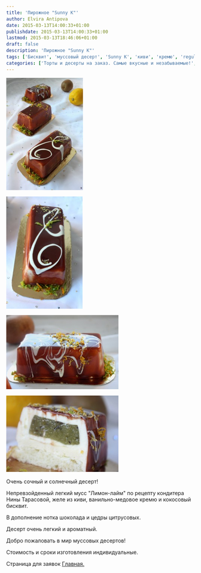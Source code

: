 ```yaml
---
title: 'Пирожное "Sunny K"'
author: Elvira Antipova
date: 2015-03-13T14:00:33+01:00
publishdate: 2015-03-13T14:00:33+01:00
lastmod: 2015-03-13T18:46:06+01:00
draft: false
description: 'Пирожное "Sunny K"'
tags: ['Бисквит', 'муссовый десерт', 'Sunny K', 'киви', 'кремю', 'regular']
categories: ['Торты и десерты на заказ. Самые вкусные и незабываемые!', 'Basic posts']
---
```



[![IMG_3456 1](IMG_3456-1-205x300.jpg)](IMG_3456-1.jpg)
 
[![IMG_3467 1](IMG_3467-1-204x300.jpg)](IMG_3467-1.jpg)
 
[![IMG_3491 2](IMG_3491-2-300x198.jpg)](IMG_3491-2.jpg)
 
[![IMG_3532 2](IMG_3532-2-300x204.jpg)](IMG_3532-2.jpg)
 
Очень сочный и солнечный десерт!
 
Непревзойденный легкий мусс "Лимон-лайм" по рецепту кондитера Нины Тарасовой, желе из киви, ванильно-медовое кремю и кокосовый бисквит.
 
В дополнение нотка шоколада и цедры цитрусовых.
 
Десерт очень легкий и ароматный.
 
Добро пожаловать в мир муссовых десертов!
 
Стоимость и сроки изготовления индивидуальные.
 
Страница для заявок [Главная.](../shop)
 


